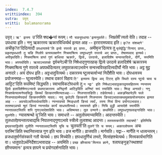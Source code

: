 ```yaml
---
index:  7.4.7
vrittiindex:  394
sutra:  उरृत्
vritti:  balamanorama 
---
```


उरृत्। `ऋ' इत्स्य `उ'रिति षष्ठ�न्तं रूपम्। `णौ चङ्युपधायाः'इत्यनुवर्तते। `जिघ्रतेर्वे'त्यतो वेति। तदाह -- उपधाया इति। ननु ऋकारस्य ऋकारविधिर्व्यर्थ इत्यत आह -- इररारामपवाद इति। `कृ?त संशब्दने' `अचीकृ?त'दिदित्यादौ `उपधायाश्चे'ति इत्त्वे रपरत्वे इर् प्राप्तः, `अमीमृज'दित्यत्र तु `मृजेर्वृद्धि'रित्यार् प्राप्तः, प्रकृतपृथधातौ तु चङि णिलोपे प्रत्ययलक्षणेन णिचमाश्रित्य लघूपधगुणे रपरत्वे अर् प्राप्तः, तेषामपवाद इत्यर्थः। अपीपृथदिति। णिचमाश्रित्य प्राप्तं गुणं बाधित्वा ऋकारे, द्वित्वे, उरदत्त्वे, हलादिशेष सन्वत्त्वादित्वे, दीर्गे, रूपमिति भावः। अपपर्थदिति। ऋत्वाऽभावपक्षे `द्वर्वचनेऽची'ति निषेधाद्गुणात्प्राक् द्वित्वे उरदत्वे हलादिशेषे ऋकारस्य णिचमाश्रित्य गुणे रपरत्वे अपपर्थदित्यतर् लघुपरकत्वाऽभावेन सन्वत्त्वविरहादित्त्वदीर्घौ नेति भावः। अट्ट षुट्ट अनादरे। अयं दोपध इति। अट्टधातुरित्यर्थः। दकारस्य ष्टुत्वचर्त्वाभ्यां निर्देशैति भावः। दोपधत्वस्य प्रयोजनमाह-- ष्टुत्वस्येति। तथाच दकारं विहाय `टि' इत्यस्य द्वित्व अद् टिटत् इति स्थिते दस्य ष्टुत्वे चत्व च `आट्टिट'दिति रूपमिष्टं सिद्ध्यति। स्वाभाविकटोपधत्वे तु `न न्द्रा' इति निषेधाऽभावाट्टकारद्वयसहितस्य ण्यन्तस्य द्वित्वे हलादिशेषेणाऽभ्यासे प्रथमटकारस्य अनिवृत्तौ आटिट्टदिति अनिष्टं रूपं स्यादिति भावः। ष्मिङ् अनादरे। ननु णिचश्चेत्यात्मनेपदसिद्धेः किमर्थं ङित्करणमित्यताअह--- णिजन्तात्तङिति। तङेवेत्यर्थः। अकत्र्रभिप्रायेऽपि फले णिजन्तादात्मेपदार्थं ङित्करणमिति यावत्। ननु कृतेऽपि ङित्करणे णिजन्तस्य ङित्त्वाऽभावात्कथमुक्तप्रयोजनलाभ इत्यत आह -- अवयवेऽचरितार्थत्वादिति। ण्यन्तावयवे ष्मिङ्धातौ ङित्त्वं व्यर्थं, तस्य णिचं विना प्रयोगाऽभावात्। ततश्चाऽवयवे श्रुतं ङित्त्वं ण्यन्तादेव कार्यं साधयतीत्यर्थः। स्माययते इति। णिचि वृद्धौ आयादेशे स्मायीति ण्यन्ताल्लटस्तिपि शपि गुणाऽयादेशाविति भावः। असिष्मयत। तुल उन्माने। कथमिति। लघूपधगुणप्रसङ्गादिति भावः। तुलनेति। `ण्यासश्रन्थो यु'जिति भावः। समाधत्ते -- अतुलोपमाभ्यामिति। आदन्तस्येति। तुलधातोण्र्यन्तात्पचाद्यचि निपातनाद्गुणाऽभावे स्त्रीत्वे तुलाशब्द आदन्तः। `ततस्तत्करोति तदाचष्टे' इतिणिचि इष्ठवत्त्वाट्टिलोपे तुलीति ण्यनताल्लटस्तिपि युचि च `चुलयती'ति `तुलने'ति च रूपम्। अकारलोपस्य `अचः परस्मि'न्निति स्थानिवत्त्वान्न गुण इति भावः। व्रज मार्गेति। व्राजयति। मार्गयति। यद्वा-- मार्गेति न धात्वन्तरम्। व्रजधातुर्मार्गसंस्कारे गतौ चेत्यर्थः। ज्ञप मिच्चेति। ज्ञपधातुर्णिचं लभते, मित्संज्ञश्चेत्यर्थः। मित्त्वकार्यभागिति वा। धातुपाठेऽर्थनिर्देशाऽभावादाह -- अयमिति। `प्रच्छ ज्ञीप्साया'मित्यत्र ज्ञाने, `श्लाघङ्नुङ्?स्थाशपां ज्ञीप्स्यमानः' इत्यत्र ज्ञापने च प्रयोगदर्शनादिति भावः। 


